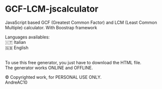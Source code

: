# GCF-LCM-jscalculator
JavaScript based GCF (Greatest Common Factor) and LCM (Least Common Multiple) calculator. 
With Boostrap framework

Languages availables: <br>
🇮🇹 Italian <br>
🇬🇧 English <br><br>

To use this free generator, you just have to download the HTML file. <br>
The generator works ONLINE and OFFLINE.

© Copyrighted work, for PERSONAL USE ONLY. <br>
AndreAC10
